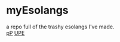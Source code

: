 [//]: # (This is the menu tingy)
# myEsolangs
a repo full of the trashy esolangs I've made. <br> 
[pP](GPPC/README.md)
[UPE](UPE/README.md)
